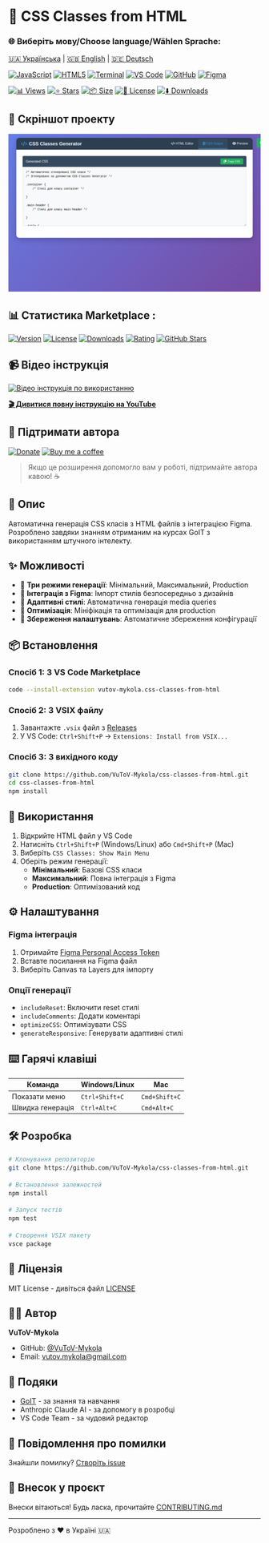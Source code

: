 # 🎨 CSS Classes from HTML

### 🌐 Виберіть мову/Choose language/Wählen Sprache:
[🇺🇦 Українська](README.md) | [🇬🇧 English](README.en.md) | [🇩🇪 Deutsch](README.de.md)

<!-- AUTOGEN:STATS -->
[![JavaScript](https://img.shields.io/badge/JavaScript-F7DF1E?style=for-the-badge&logo=javascript&logoColor=black)](https://developer.mozilla.org/en-US/docs/Web/JavaScript) [![HTML5](https://img.shields.io/badge/HTML5-E34F26?style=for-the-badge&logo=html5&logoColor=white)](https://developer.mozilla.org/en-US/docs/Web/HTML) [![Terminal](https://img.shields.io/badge/mac%20terminal-000000?style=for-the-badge&logo=apple&logoColor=white&labelColor=000000)](https://support.apple.com/guide/terminal/welcome/mac) [![VS Code](https://img.shields.io/badge/VS_Code-007ACC?style=for-the-badge&logo=visual-studio-code&logoColor=white)](https://code.visualstudio.com/) [![GitHub](https://img.shields.io/badge/GitHub-181717?style=for-the-badge&logo=github&logoColor=white)](https://github.com/) [![Figma](https://img.shields.io/badge/Figma-F24E1E?style=for-the-badge&logo=figma&logoColor=white)](https://www.figma.com/) 

[![📊 Views](https://img.shields.io/endpoint?url=https://raw.githubusercontent.com/VuToV-Mykola/css-classes-from-html/main/assets/db/visitors-badge.json)](https://github.com/VuToV-Mykola/css-classes-from-html/graphs/traffic)
[![⭐ Stars](https://img.shields.io/endpoint?url=https://raw.githubusercontent.com/VuToV-Mykola/css-classes-from-html/main/assets/db/likes-badge.json)](https://github.com/VuToV-Mykola/css-classes-from-html/actions/workflows/screenshot-and-visitor.yaml)
[![📦 Size](https://img.shields.io/endpoint?url=https://raw.githubusercontent.com/VuToV-Mykola/css-classes-from-html/main/assets/db/repo-size.json)](https://github.com/VuToV-Mykola/css-classes-from-html)
[![📄 License](https://img.shields.io/endpoint?url=https://raw.githubusercontent.com/VuToV-Mykola/css-classes-from-html/main/assets/db/repo-license.json)](https://github.com/VuToV-Mykola/css-classes-from-html/blob/main/LICENSE)
[![⬇️ Downloads](https://img.shields.io/endpoint?url=https://raw.githubusercontent.com/VuToV-Mykola/css-classes-from-html/main/assets/db/downloads-badge.json)](https://github.com/VuToV-Mykola/css-classes-from-html/releases)

## 📸 Скріншот проекту
![Project Screenshot](./assets/screenshot.png)
<!-- END:AUTOGEN -->
## 📊  Статистика Marketplace :
[![Version](https://img.shields.io/badge/version-0.0.6-blue.svg)](https://marketplace.visualstudio.com/items?itemName=vutov-mykola.css-classes-from-html)
[![License](https://img.shields.io/badge/license-MIT-green.svg)](https://github.com/VuToV-Mykola/css-classes-from-html/blob/HEAD/LICENSE.md)
[![Downloads](https://img.shields.io/visual-studio-marketplace/d/vutov-mykola.css-classes-from-html.svg)](https://marketplace.visualstudio.com/items?itemName=vutov-mykola.css-classes-from-html)
[![Rating](https://img.shields.io/visual-studio-marketplace/r/vutov-mykola.css-classes-from-html.svg)](https://marketplace.visualstudio.com/items?itemName=vutov-mykola.css-classes-from-html)
[![GitHub Stars](https://img.shields.io/github/stars/VuToV-Mykola/css-classes-from-html.svg)](https://github.com/VuToV-Mykola/css-classes-from-html)

## 📹 Відео інструкція

[![Відео інструкція по використанню](https://img.youtube.com/vi/xl46PGWNB3A/maxresdefault.jpg)](https://youtu.be/xl46PGWNB3A)

**[🎬 Дивитися повну інструкцію на YouTube](https://youtu.be/xl46PGWNB3A)**

## 💖 Підтримати автора

[![Donate](https://img.shields.io/badge/Donate-PayPal-green.svg)](https://www.paypal.com/donate/?hosted_button_id=D5U6TQ3Q9CVLS)
[![Buy me a coffee](https://img.shields.io/badge/Buy%20me%20a%20coffee-PayPal-orange.svg)](https://www.paypal.com/donate/?hosted_button_id=D5U6TQ3Q9CVLS)

> Якщо це розширення допомогло вам у роботі, підтримайте автора кавою! ☕

## 📌 Опис

Автоматична генерація CSS класів з HTML файлів з інтеграцією Figma. Розроблено завдяки знанням отриманим на курсах GoIT з використанням штучного інтелекту.

## ✨ Можливості

- 🚀 **Три режими генерації**: Мінімальний, Максимальний, Production
- 🎨 **Інтеграція з Figma**: Імпорт стилів безпосередньо з дизайнів
- 📱 **Адаптивні стилі**: Автоматична генерація media queries
- 🔧 **Оптимізація**: Мініфікація та оптимізація для production
- 💾 **Збереження налаштувань**: Автоматичне збереження конфігурації

## 📦 Встановлення

### Спосіб 1: З VS Code Marketplace
```bash
code --install-extension vutov-mykola.css-classes-from-html
```

### Спосіб 2: З VSIX файлу
1. Завантажте `.vsix` файл з [Releases](https://github.com/VuToV-Mykola/css-classes-from-html/releases)
2. У VS Code: `Ctrl+Shift+P` → `Extensions: Install from VSIX...`

### Спосіб 3: З вихідного коду
```bash
git clone https://github.com/VuToV-Mykola/css-classes-from-html.git
cd css-classes-from-html
npm install
```

## 🚀 Використання

1. Відкрийте HTML файл у VS Code
2. Натисніть `Ctrl+Shift+P` (Windows/Linux) або `Cmd+Shift+P` (Mac)
3. Виберіть `CSS Classes: Show Main Menu`
4. Оберіть режим генерації:
   - **Мінімальний**: Базові CSS класи
   - **Максимальний**: Повна інтеграція з Figma
   - **Production**: Оптимізований код

## ⚙️ Налаштування

### Figma інтеграція
1. Отримайте [Figma Personal Access Token](https://www.figma.com/developers/api#access-tokens)
2. Вставте посилання на Figma файл
3. Виберіть Canvas та Layers для імпорту

### Опції генерації
- `includeReset`: Включити reset стилі
- `includeComments`: Додати коментарі
- `optimizeCSS`: Оптимізувати CSS
- `generateResponsive`: Генерувати адаптивні стилі

## ⌨️ Гарячі клавіші

| Команда | Windows/Linux | Mac |
|---------|---------------|-----|
| Показати меню | `Ctrl+Shift+C` | `Cmd+Shift+C` |
| Швидка генерація | `Ctrl+Alt+C` | `Cmd+Alt+C` |

## 🛠️ Розробка

```bash
# Клонування репозиторію
git clone https://github.com/VuToV-Mykola/css-classes-from-html.git

# Встановлення залежностей
npm install

# Запуск тестів
npm test

# Створення VSIX пакету
vsce package
```

## 📝 Ліцензія

MIT License - дивіться файл [LICENSE](LICENSE)

## 👨‍💻 Автор

**VuToV-Mykola**
- GitHub: [@VuToV-Mykola](https://github.com/VuToV-Mykola)
- Email: vutov.mykola@gmail.com

## 🙏 Подяки

- [GoIT](https://goit.global) - за знання та навчання
- Anthropic Claude AI - за допомогу в розробці
- VS Code Team - за чудовий редактор

## 🐛 Повідомлення про помилки

Знайшли помилку? [Створіть issue](https://github.com/VuToV-Mykola/css-classes-from-html/issues)

## 🤝 Внесок у проєкт

Внески вітаються! Будь ласка, прочитайте [CONTRIBUTING.md](CONTRIBUTING.md)

---
Розроблено з ❤️ в Україні 🇺🇦
